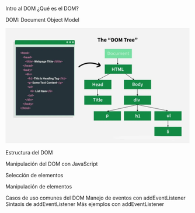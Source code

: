 Intro al DOM
¿Qué es el DOM?

DOM: Document Object Model

![alt text](image.png)

Estructura del DOM

Manipulación del DOM con JavaScript

Selección de elementos

Manipulación de elementos

Casos de uso comunes del DOM 
Manejo de eventos con addEventListener 
Sintaxis de addEventListener 
Más ejemplos con addEventListener